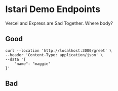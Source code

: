 # Istari Demo Endpoints

Vercel and Express are Sad Together. Where body?


## Good
```
curl --location 'http://localhost:3000/greet' \                        
--header 'Content-Type: application/json' \
--data '{
    "name": "maggie"
}'
```

## Bad


